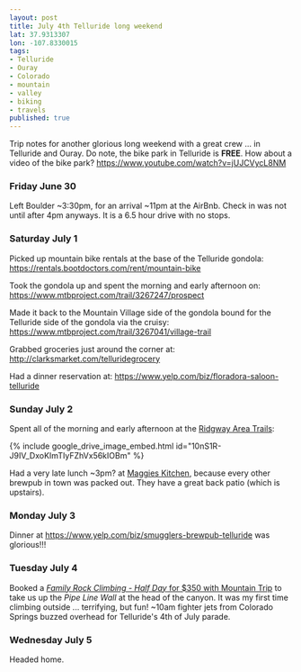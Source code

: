 ```yaml
---
layout: post
title: July 4th Telluride long weekend
lat: 37.9313307
lon: -107.8330015
tags:
- Telluride
- Ouray
- Colorado
- mountain
- valley
- biking
- travels
published: true
---
```

Trip notes for another glorious long weekend with a great crew ... in Telluride and Ouray.
Do note, the bike park in Telluride is __FREE__. How about a video of the bike park? <https://www.youtube.com/watch?v=jUJCVycL8NM>

### Friday June 30
Left Boulder ~3:30pm, for an arrival ~11pm at the AirBnb.
Check in was not until after 4pm anyways.
It is a 6.5 hour drive with no stops.

### Saturday July 1
Picked up mountain bike rentals at the base of the Telluride gondola: <https://rentals.bootdoctors.com/rent/mountain-bike>

Took the gondola up and spent the morning and early afternoon on: <https://www.mtbproject.com/trail/3267247/prospect>

Made it back to the Mountain Village side of the gondola bound for the Telluride side of the gondola via the cruisy: <https://www.mtbproject.com/trail/3267041/village-trail>

Grabbed groceries just around the corner at: <http://clarksmarket.com/telluridegrocery>

Had a dinner reservation at: <https://www.yelp.com/biz/floradora-saloon-telluride>

### Sunday July 2
Spent all of the morning and early afternoon at the [Ridgway Area Trails](http://ridgwaytrails.com/trails/):

{% include google_drive_image_embed.html id="10nS1R-J9IV_DxoKImTIyFZhVx56kIOBm" %}

Had a very late lunch ~3pm? at [Maggies Kitchen](https://goo.gl/maps/fcTWquZUwEH2), because every other brewpub in town was packed out.
They have a great back patio (which is upstairs).

### Monday July 3
Dinner at <https://www.yelp.com/biz/smugglers-brewpub-telluride> was glorious!!!

### Tuesday July 4
Booked a [_Family Rock Climbing - Half Day_ for $350 with Mountain Trip](https://mountaintrip.com/local-telluride-mountain-guides/telluride-rock-climbing/) to take us up the _Pipe Line Wall_ at the head of the canyon.
It was my first time climbing outside ... terrifying, but fun!
~10am fighter jets from Colorado Springs buzzed overhead for Telluride's 4th of July parade.

### Wednesday July 5
Headed home.
